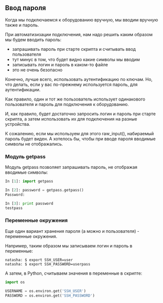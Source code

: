 ## Ввод пароля

Когда мы подключаемся к оборудованию вручную, мы вводим вручную также и пароль.

При автоматизизации подключения, нам надо решить каким образом мы будем вводить пароль:
* запрашивать пароль при старте скрипта и считывать ввод пользователя
 * тут минус в том, что будет видно какие символы мы вводим
* записывать логин и пароль в каком-то файле
 * это не очень безопасно

Конечно, лучше всего, использовать аутентификацию по ключам. Но, что делать, если у вас по-прежнему используется пароль, для аутентификации.

Как правило, один и тот же пользователь использует одинакового пользователя и пароль для подключения к оборудованию.

И, как правило, будет достаточно запросить логин и пароль при старте скрипта, а затем использовать их для подключения на разные устройства.

К сожалению, если мы используем для этого raw_input(), набираемый пароль будет виден. А хотелось бы, чтобы при вводе пароля вводимые символы не отображались.

### Модуль getpass

Модуль getpass позволяет запрашивать пароль, не отображая вводимые символы:
```python
In [1]: import getpass

In [2]: password = getpass.getpass()
Password:

In [3]: print password
testpass
```

### Переменные окружения

Еще один вариант хранения пароля (а можно и пользователя) - переменные окружения.

Например, таким образом мы записываем логин и пароль в переменные:
```
natasha: $ export SSH_USER=user
natasha: $ export SSH_PASSWORD=userpass
```

А затем, в Python, считываем значения в переменные в скрипте:
```python
import os

USERNAME = os.environ.get('SSH_USER')
PASSWORD = os.environ.get('SSH_PASSWORD')
```


